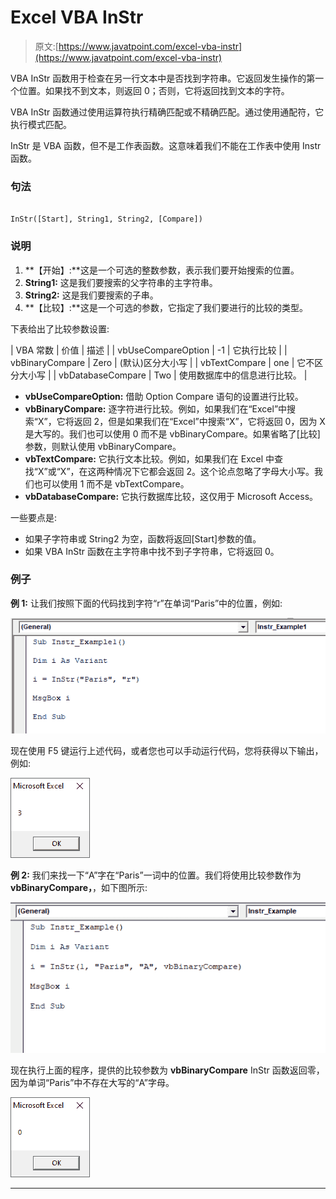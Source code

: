 # Excel VBA InStr

> 原文:[https://www.javatpoint.com/excel-vba-instr](https://www.javatpoint.com/excel-vba-instr)

VBA InStr 函数用于检查在另一行文本中是否找到字符串。它返回发生操作的第一个位置。如果找不到文本，则返回 0；否则，它将返回找到文本的字符。

VBA InStr 函数通过使用运算符执行精确匹配或不精确匹配。通过使用通配符，它执行模式匹配。

InStr 是 VBA 函数，但不是工作表函数。这意味着我们不能在工作表中使用 Instr 函数。

### 句法

```

InStr([Start], String1, String2, [Compare])

```

### 说明

1.  **【开始】:**这是一个可选的整数参数，表示我们要开始搜索的位置。
2.  **String1:** 这是我们要搜索的父字符串的主字符串。
3.  **String2:** 这是我们要搜索的子串。
4.  **【比较】:**这是一个可选的参数，它指定了我们要进行的比较的类型。

下表给出了比较参数设置:

| VBA 常数 | 价值 | 描述 |
| vbUseCompareOption | -1 | 它执行比较 |
| vbBinaryCompare | Zero | (默认)区分大小写 |
| vbTextCompare | one | 它不区分大小写 |
| vbDatabaseCompare | Two | 使用数据库中的信息进行比较。 |

*   **vbUseCompareOption:** 借助 Option Compare 语句的设置进行比较。
*   **vbBinaryCompare:** 逐字符进行比较。例如，如果我们在“Excel”中搜索“X”，它将返回 2，但是如果我们在“Excel”中搜索“X”，它将返回 0，因为 X 是大写的。我们也可以使用 0 而不是 vbBinaryCompare。如果省略了[比较]参数，则默认使用 vbBinaryCompare。
*   **vbTextCompare:** 它执行文本比较。例如，如果我们在 Excel 中查找“X”或“X”，在这两种情况下它都会返回 2。这个论点忽略了字母大小写。我们也可以使用 1 而不是 vbTextCompare。
*   **vbDatabaseCompare:** 它执行数据库比较，这仅用于 Microsoft Access。

一些要点是:

*   如果子字符串或 String2 为空，函数将返回[Start]参数的值。
*   如果 VBA InStr 函数在主字符串中找不到子字符串，它将返回 0。

### 例子

**例 1:** 让我们按照下面的代码找到字符“r”在单词“Paris”中的位置，例如:

![Excel VBA InStr](img/ca20a2268b4d79d3cfb45fe92d8fac3f.png)

现在使用 F5 键运行上述代码，或者您也可以手动运行代码，您将获得以下输出，例如:

![Excel VBA InStr](img/ba4af6406d06dd3b3b9cdeef2a9add06.png)

**例 2:** 我们来找一下“A”字在“Paris”一词中的位置。我们将使用比较参数作为 **vbBinaryCompare，**，如下图所示:

![Excel VBA InStr](img/b436309eedb3219381e69c8cbf80d9e2.png)

现在执行上面的程序，提供的比较参数为 **vbBinaryCompare** InStr 函数返回零，因为单词“Paris”中不存在大写的“A”字母。

![Excel VBA InStr](img/f9ab5b559f6cedc580340da05c0e6c44.png)

* * *